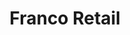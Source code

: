 ---
title: "Franco Retail"
url: /jose-luis-bustamante-y-rivero/franco-retail/
shop: supermercado
---